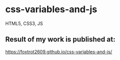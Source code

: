 # css-variables-and-js
HTML5, CSS3, JS


## Result of my work is published at:
https://foxtrot2609.github.io/css-variables-and-js/
